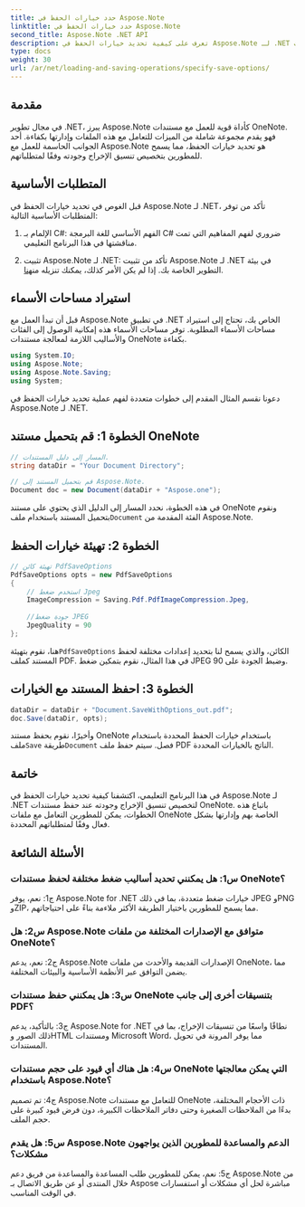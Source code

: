 ```yaml
---
title: حدد خيارات الحفظ في Aspose.Note
linktitle: حدد خيارات الحفظ في Aspose.Note
second_title: Aspose.Note .NET API
description: تعرف على كيفية تحديد خيارات الحفظ في Aspose.Note لـ .NET لتخصيص تنسيق الإخراج وجودة مستندات OneNote.
type: docs
weight: 30
url: /ar/net/loading-and-saving-operations/specify-save-options/
---
```

## مقدمة

في مجال تطوير .NET، يبرز Aspose.Note كأداة قوية للعمل مع مستندات OneNote. فهو يقدم مجموعة شاملة من الميزات للتعامل مع هذه الملفات وإدارتها بكفاءة. أحد الجوانب الحاسمة للعمل مع Aspose.Note هو تحديد خيارات الحفظ، مما يسمح للمطورين بتخصيص تنسيق الإخراج وجودته وفقًا لمتطلباتهم.

## المتطلبات الأساسية

قبل الغوص في تحديد خيارات الحفظ في Aspose.Note لـ .NET، تأكد من توفر المتطلبات الأساسية التالية:

1. الإلمام بـ C#: الفهم الأساسي للغة البرمجة C# ضروري لفهم المفاهيم التي تمت مناقشتها في هذا البرنامج التعليمي.
   
2.  تثبيت Aspose.Note لـ .NET: تأكد من تثبيت Aspose.Note لـ .NET في بيئة التطوير الخاصة بك. إذا لم يكن الأمر كذلك، يمكنك تنزيله من[هنا](https://releases.aspose.com/note/net/).

## استيراد مساحات الأسماء

قبل أن تبدأ العمل مع Aspose.Note في تطبيق .NET الخاص بك، تحتاج إلى استيراد مساحات الأسماء المطلوبة. توفر مساحات الأسماء هذه إمكانية الوصول إلى الفئات والأساليب اللازمة لمعالجة مستندات OneNote بكفاءة.

```csharp
using System.IO;
using Aspose.Note;
using Aspose.Note.Saving;
using System;
```

دعونا نقسم المثال المقدم إلى خطوات متعددة لفهم عملية تحديد خيارات الحفظ في Aspose.Note لـ .NET.

## الخطوة 1: قم بتحميل مستند OneNote

```csharp
// المسار إلى دليل المستندات.
string dataDir = "Your Document Directory";

// قم بتحميل المستند إلى Aspose.Note.
Document doc = new Document(dataDir + "Aspose.one");
```

 في هذه الخطوة، نحدد المسار إلى الدليل الذي يحتوي على مستند OneNote ونقوم بتحميل المستند باستخدام ملف`Document` الفئة المقدمة من Aspose.Note.

## الخطوة 2: تهيئة خيارات الحفظ

```csharp
// تهيئة كائن PdfSaveOptions
PdfSaveOptions opts = new PdfSaveOptions
{
    // استخدم ضغط Jpeg
    ImageCompression = Saving.Pdf.PdfImageCompression.Jpeg,
    
    //جودة ضغط JPEG
    JpegQuality = 90
};
```

 هنا، نقوم بتهيئة`PdfSaveOptions` الكائن، والذي يسمح لنا بتحديد إعدادات مختلفة لحفظ المستند كملف PDF. في هذا المثال، نقوم بتمكين ضغط JPEG وضبط الجودة على 90.

## الخطوة 3: احفظ المستند مع الخيارات

```csharp
dataDir = dataDir + "Document.SaveWithOptions_out.pdf";
doc.Save(dataDir, opts);
```

 وأخيرًا، نقوم بحفظ مستند OneNote باستخدام خيارات الحفظ المحددة باستخدام ملف`Save` طريقة`Document` فصل. سيتم حفظ ملف PDF الناتج بالخيارات المحددة.

## خاتمة

في هذا البرنامج التعليمي، اكتشفنا كيفية تحديد خيارات الحفظ في Aspose.Note لـ .NET لتخصيص تنسيق الإخراج وجودته عند حفظ مستندات OneNote. باتباع هذه الخطوات، يمكن للمطورين التعامل مع ملفات OneNote الخاصة بهم وإدارتها بشكل فعال وفقًا لمتطلباتهم المحددة.

## الأسئلة الشائعة

### س1: هل يمكنني تحديد أساليب ضغط مختلفة لحفظ مستندات OneNote؟

ج1: نعم، يوفر Aspose.Note for .NET خيارات ضغط متعددة، بما في ذلك JPEG وPNG وZIP، مما يسمح للمطورين باختيار الطريقة الأكثر ملاءمة بناءً على احتياجاتهم.

### س2: هل Aspose.Note متوافق مع الإصدارات المختلفة من ملفات OneNote؟

ج2: نعم، يدعم Aspose.Note الإصدارات القديمة والأحدث من ملفات OneNote، مما يضمن التوافق عبر الأنظمة الأساسية والبيئات المختلفة.

### س3: هل يمكنني حفظ مستندات OneNote بتنسيقات أخرى إلى جانب PDF؟

ج3: بالتأكيد، يدعم Aspose.Note for .NET نطاقًا واسعًا من تنسيقات الإخراج، بما في ذلك الصور وHTML ومستندات Microsoft Word، مما يوفر المرونة في تحويل المستندات.

### س4: هل هناك أي قيود على حجم مستندات OneNote التي يمكن معالجتها باستخدام Aspose.Note؟

ج4: تم تصميم Aspose.Note للتعامل مع مستندات OneNote ذات الأحجام المختلفة، بدءًا من الملاحظات الصغيرة وحتى دفاتر الملاحظات الكبيرة، دون فرض قيود كبيرة على حجم الملف.

### س5: هل يقدم Aspose.Note الدعم والمساعدة للمطورين الذين يواجهون مشكلات؟

ج5: نعم، يمكن للمطورين طلب المساعدة والمساعدة من فريق دعم Aspose.Note من خلال المنتدى أو عن طريق الاتصال بـ Aspose مباشرة لحل أي مشكلات أو استفسارات في الوقت المناسب.